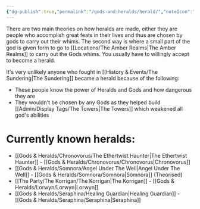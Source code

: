 ```yaml
---
{"dg-publish":true,"permalink":"/gods-and-heralds/herald/","noteIcon":""}
---
```


There are two main theories on how heralds are made, either they are people who accomplish great feats in their lives and thus are chosen by gods to carry out their whims. The second way is where a small part of the god is given form to go to [[Locations/The Amber Realms\|The Amber Realms]] to carry out the Gods whims. You usually have to willingly accept to become a herald.

It's very unlikely anyone who fought in [[History & Events/The Sundering\|The Sundering]] became a herald because of the following: 
- These people know the power of Heralds and Gods and how dangerous they are 
- They wouldn't be chosen by any Gods as they helped build [[Admin/Display Tags/The Towers\|The Towers]] which weakened all god's abilities

# Currently known heralds:
- [[Gods & Heralds/Chronovorus/The Ethertwist Haunter\|The Ethertwist Haunter]] - [[Gods & Heralds/Chronovorus/Chronovorus\|Chronovorus]] 
- [[Gods & Heralds/Somnora/Angel Under The Well\|Angel Under The Well]] - [[Gods & Heralds/Somnora/Somnora\|Somnora]] (Theorised)
- [[The Party/The Korrigan/The Korrigan\|The Korrigan]] - [[Gods & Heralds/Lorwyn/Lorwyn\|Lorwyn]]
- [[Gods & Heralds/Seraphina/Healing Guardian\|Healing Guardian]] - [[Gods & Heralds/Seraphina/Seraphina\|Seraphina]]



